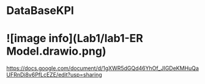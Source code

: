 # DataBaseKPI


# ![image info](Lab1/lab1-ER Model.drawio.png)

https://docs.google.com/document/d/1gXWR5dGQd46YhOf_JIGDeKMHuQaUFRnDi8v6PfLcEZE/edit?usp=sharing
